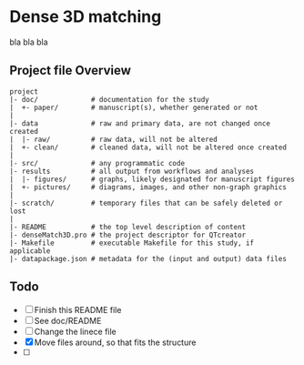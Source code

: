 Dense 3D matching
=================

bla bla bla

Project file Overview
---------------------

    project
    |- doc/             # documentation for the study
    |  +- paper/        # manuscript(s), whether generated or not
    |
    |- data             # raw and primary data, are not changed once created 
    |  |- raw/          # raw data, will not be altered
    |  +- clean/        # cleaned data, will not be altered once created
    |
    |- src/             # any programmatic code
    |- results          # all output from workflows and analyses
    |  |- figures/      # graphs, likely designated for manuscript figures
    |  +- pictures/     # diagrams, images, and other non-graph graphics
    |
    |- scratch/         # temporary files that can be safely deleted or lost
    |
    |- README           # the top level description of content
    |- denseMatch3D.pro # the project descriptor for QTcreator
    |- Makefile         # executable Makefile for this study, if applicable
    |- datapackage.json # metadata for the (input and output) data files 



Todo
----

- [ ] Finish this README file
- [ ] See doc/README
- [ ] Change the linece file
- [x] Move files around, so that fits the structure
- [ ] 


